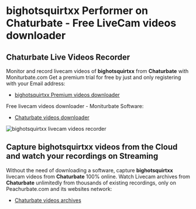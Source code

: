 # bighotsquirtxx Performer on Chaturbate - Free LiveCam videos downloader

## Chaturbate Live Videos Recorder

Monitor and record livecam videos of **bighotsquirtxx** from **Chaturbate** with Moniturbate.com
Get a premium trial for free by just and only registering with your Email address:
* [bighotsquirtxx Premium videos downloader](https://moniturbate.com/request-demo-licence-key.html)

Free livecam videos downloader - Moniturbate Software:
* [Chaturbate videos downloader](https://moniturbate.com/moniturbate-download-software.html)

![bighotsquirtxx livecam videos recorder](https://peachurnet.com/templates/moniturbate-software.png)


## Capture bighotsquirtxx videos from the Cloud and watch your recordings on Streaming

Without the need of downloading a software, capture **bighotsquirtxx** livecam videos from **Chaturbate** 100% online.
Watch Livecam archives from **Chaturbate** unlimitedly from thousands of existing recordings, only on Peachurbate.com and its websites network:
* [Chaturbate videos archives](https://peachurnet.com/)